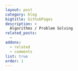 ```yaml
---
layout: post
category: blog
bigtitle: GithubPages
description: >
  Algorithms / Problem Solving 
related_posts:
  -
addons:
  - related
  - comments
list: true
order: 1
---
```

